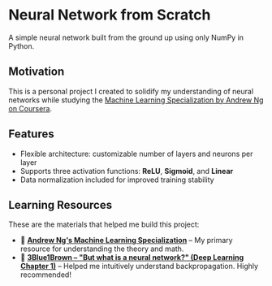 # Neural Network from Scratch
A simple neural network built from the ground up using only NumPy in Python.

## Motivation
This is a personal project I created to solidify my understanding of neural networks while studying the [Machine Learning Specialization by Andrew Ng on Coursera](https://www.coursera.org/specializations/machine-learning-introduction).

## Features
- Flexible architecture: customizable number of layers and neurons per layer
- Supports three activation functions: **ReLU**, **Sigmoid**, and **Linear**
- Data normalization included for improved training stability

## Learning Resources
These are the materials that helped me build this project:
- 📘 **[Andrew Ng's Machine Learning Specialization](https://www.coursera.org/specializations/machine-learning-introduction)** – My primary resource for understanding the theory and math.
- 🎥 **[3Blue1Brown – "But what is a neural network?" (Deep Learning Chapter 1)](https://www.youtube.com/watch?v=aircAruvnKk)** – Helped me intuitively understand backpropagation. Highly recommended!
